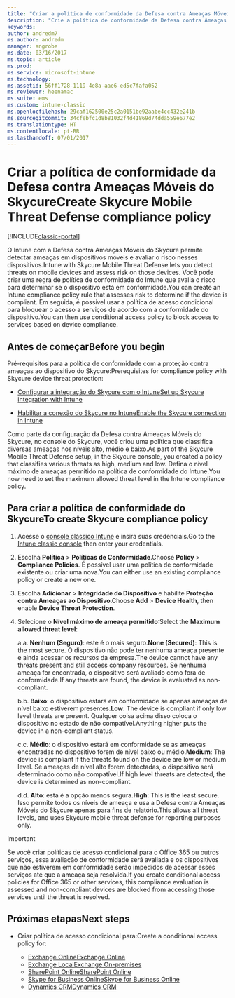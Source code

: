 ```yaml
---
title: "Criar a política de conformidade da Defesa contra Ameaças Móveis do Skycure"
description: "Crie a política de conformidade da Defesa contra Ameaças Móveis do Skycure no console clássico do Intune."
keywords: 
author: andredm7
ms.author: andredm
manager: angrobe
ms.date: 03/16/2017
ms.topic: article
ms.prod: 
ms.service: microsoft-intune
ms.technology: 
ms.assetid: 56ff1728-1119-4e8a-aae6-ed5c7fafa052
ms.reviewer: heenamac
ms.suite: ems
ms.custom: intune-classic
ms.openlocfilehash: 29caf162500e25c2a0151be92aabe4cc432e241b
ms.sourcegitcommit: 34cfebfc1d8b81032f4d41869d74dda559e677e2
ms.translationtype: HT
ms.contentlocale: pt-BR
ms.lasthandoff: 07/01/2017
---
```

# <span data-ttu-id="bbfe6-103">Criar a política de conformidade da Defesa contra Ameaças Móveis do Skycure</span><span class="sxs-lookup"><span data-stu-id="bbfe6-103">Create Skycure Mobile Threat Defense compliance policy</span></span>
<a id="create-skycure-mobile-threat-defense-compliance-policy" class="xliff"></a>

[!INCLUDE[classic-portal](../includes/classic-portal.md)]

<span data-ttu-id="bbfe6-104">O Intune com a Defesa contra Ameaças Móveis do Skycure permite detectar ameaças em dispositivos móveis e avaliar o risco nesses dispositivos.</span><span class="sxs-lookup"><span data-stu-id="bbfe6-104">Intune with Skycure Mobile Threat Defense lets you detect threats on mobile devices and assess risk on those devices.</span></span> <span data-ttu-id="bbfe6-105">Você pode criar uma regra de política de conformidade do Intune que avalia o risco para determinar se o dispositivo está em conformidade.</span><span class="sxs-lookup"><span data-stu-id="bbfe6-105">You can create an Intune compliance policy rule that assesses risk to determine if the device is compliant.</span></span> <span data-ttu-id="bbfe6-106">Em seguida, é possível usar a política de acesso condicional para bloquear o acesso a serviços de acordo com a conformidade do dispositivo.</span><span class="sxs-lookup"><span data-stu-id="bbfe6-106">You can then use conditional access policy to block access to services based on device compliance.</span></span>

## <span data-ttu-id="bbfe6-107">Antes de começar</span><span class="sxs-lookup"><span data-stu-id="bbfe6-107">Before you begin</span></span>
<a id="before-you-begin" class="xliff"></a>

<span data-ttu-id="bbfe6-108">Pré-requisitos para a política de conformidade com a proteção contra ameaças ao dispositivo do Skycure:</span><span class="sxs-lookup"><span data-stu-id="bbfe6-108">Prerequisites for compliance policy with Skycure device threat protection:</span></span>

-   [<span data-ttu-id="bbfe6-109">Configurar a integração do Skycure com o Intune</span><span class="sxs-lookup"><span data-stu-id="bbfe6-109">Set up Skycure integration with Intune</span></span>](/intune-classic/deploy-use/setup-the-skycure-integration-with-Intune)

-   [<span data-ttu-id="bbfe6-110">Habilitar a conexão do Skycure no Intune</span><span class="sxs-lookup"><span data-stu-id="bbfe6-110">Enable the Skycure connection in Intune</span></span>](/intune-classic/deploy-use/enable-skycure-mobile-threat-defense-in-intune)

<span data-ttu-id="bbfe6-111">Como parte da configuração da Defesa contra Ameaças Móveis do Skycure, no console do Skycure, você criou uma política que classifica diversas ameaças nos níveis alto, médio e baixo.</span><span class="sxs-lookup"><span data-stu-id="bbfe6-111">As part of the Skycure Mobile Threat Defense setup, in the Skycure console, you created a policy that classifies various threats as high, medium and low.</span></span> <span data-ttu-id="bbfe6-112">Defina o nível máximo de ameaças permitido na política de conformidade do Intune.</span><span class="sxs-lookup"><span data-stu-id="bbfe6-112">You now need to set the maximum allowed threat level in the Intune compliance policy.</span></span>

## <span data-ttu-id="bbfe6-113">Para criar a política de conformidade do Skycure</span><span class="sxs-lookup"><span data-stu-id="bbfe6-113">To create Skycure compliance policy</span></span>
<a id="to-create-skycure-compliance-policy" class="xliff"></a>

1.  <span data-ttu-id="bbfe6-114">Acesse o [console clássico Intune](https://manage.microsoft.com/) e insira suas credenciais.</span><span class="sxs-lookup"><span data-stu-id="bbfe6-114">Go to the [Intune classic console](https://manage.microsoft.com/) then enter your credentials.</span></span>

2.  <span data-ttu-id="bbfe6-115">Escolha **Política** &gt; **Políticas de Conformidade**.</span><span class="sxs-lookup"><span data-stu-id="bbfe6-115">Choose **Policy** &gt; **Compliance Policies**.</span></span> <span data-ttu-id="bbfe6-116">É possível usar uma política de conformidade existente ou criar uma nova.</span><span class="sxs-lookup"><span data-stu-id="bbfe6-116">You can either use an existing compliance policy or create a new one.</span></span>

3.  <span data-ttu-id="bbfe6-117">Escolha **Adicionar** &gt; **Integridade do Dispositivo** e habilite **Proteção contra Ameaças ao Dispositivo**.</span><span class="sxs-lookup"><span data-stu-id="bbfe6-117">Choose **Add** &gt; **Device Health**, then enable **Device Threat Protection**.</span></span>

4.  <span data-ttu-id="bbfe6-118">Selecione o **Nível máximo de ameaça permitido**:</span><span class="sxs-lookup"><span data-stu-id="bbfe6-118">Select the **Maximum allowed threat level**:</span></span>

    <span data-ttu-id="bbfe6-119">a.</span><span class="sxs-lookup"><span data-stu-id="bbfe6-119">a.</span></span>  <span data-ttu-id="bbfe6-120">**Nenhum (Seguro)**: este é o mais seguro.</span><span class="sxs-lookup"><span data-stu-id="bbfe6-120">**None (Secured)**: This is the most secure.</span></span> <span data-ttu-id="bbfe6-121">O dispositivo não pode ter nenhuma ameaça presente e ainda acessar os recursos da empresa.</span><span class="sxs-lookup"><span data-stu-id="bbfe6-121">The device cannot have any threats present and still access company resources.</span></span> <span data-ttu-id="bbfe6-122">Se nenhuma ameaça for encontrada, o dispositivo será avaliado como fora de conformidade.</span><span class="sxs-lookup"><span data-stu-id="bbfe6-122">If any threats are found, the device is evaluated as non-compliant.</span></span>

    <span data-ttu-id="bbfe6-123">b.</span><span class="sxs-lookup"><span data-stu-id="bbfe6-123">b.</span></span>  <span data-ttu-id="bbfe6-124">**Baixo**: o dispositivo estará em conformidade se apenas ameaças de nível baixo estiverem presentes.</span><span class="sxs-lookup"><span data-stu-id="bbfe6-124">**Low**: The device is compliant if only low level threats are present.</span></span> <span data-ttu-id="bbfe6-125">Qualquer coisa acima disso coloca o dispositivo no estado de não compatível.</span><span class="sxs-lookup"><span data-stu-id="bbfe6-125">Anything higher puts the device in a non-compliant status.</span></span>

    <span data-ttu-id="bbfe6-126">c.</span><span class="sxs-lookup"><span data-stu-id="bbfe6-126">c.</span></span>  <span data-ttu-id="bbfe6-127">**Médio**: o dispositivo estará em conformidade se as ameaças encontradas no dispositivo forem de nível baixo ou médio.</span><span class="sxs-lookup"><span data-stu-id="bbfe6-127">**Medium**: The device is compliant if the threats found on the device are low or medium level.</span></span> <span data-ttu-id="bbfe6-128">Se ameaças de nível alto forem detectadas, o dispositivo será determinado como não compatível.</span><span class="sxs-lookup"><span data-stu-id="bbfe6-128">If high level threats are detected, the device is determined as non-compliant.</span></span>

    <span data-ttu-id="bbfe6-129">d.</span><span class="sxs-lookup"><span data-stu-id="bbfe6-129">d.</span></span>  <span data-ttu-id="bbfe6-130">**Alto**: esta é a opção menos segura.</span><span class="sxs-lookup"><span data-stu-id="bbfe6-130">**High**: This is the least secure.</span></span> <span data-ttu-id="bbfe6-131">Isso permite todos os níveis de ameaça e usa a Defesa contra Ameaças Móveis do Skycure apenas para fins de relatório.</span><span class="sxs-lookup"><span data-stu-id="bbfe6-131">This allows all threat levels, and uses Skycure mobile threat defense for reporting purposes only.</span></span>

> [!IMPORTANT]
> <span data-ttu-id="bbfe6-132">Se você criar políticas de acesso condicional para o Office 365 ou outros serviços, essa avaliação de conformidade será avaliada e os dispositivos que não estiverem em conformidade serão impedidos de acessar esses serviços até que a ameaça seja resolvida.</span><span class="sxs-lookup"><span data-stu-id="bbfe6-132">If you create conditional access policies for Office 365 or other services, this compliance evaluation is assessed and non-compliant devices are blocked from accessing those services until the threat is resolved.</span></span>

## <span data-ttu-id="bbfe6-133"><span id="monitor-device-threats" class="anchor"><span id="next-steps" class="anchor"><span id="_Toc477360344" class="anchor"></span></span></span>Próximas etapas</span><span class="sxs-lookup"><span data-stu-id="bbfe6-133"><span id="monitor-device-threats" class="anchor"><span id="next-steps" class="anchor"><span id="_Toc477360344" class="anchor"></span></span></span>Next steps</span></span>
<a id="span-idmonitor-device-threats-classanchorspan-idnext-steps-classanchorspan-idtoc477360344-classanchorspanspanspannext-steps" class="xliff"></a>

-   <span data-ttu-id="bbfe6-134">Criar política de acesso condicional para:</span><span class="sxs-lookup"><span data-stu-id="bbfe6-134">Create a conditional access policy for:</span></span>

    -   [<span data-ttu-id="bbfe6-135">Exchange Online</span><span class="sxs-lookup"><span data-stu-id="bbfe6-135">Exchange Online</span></span>](/intune-classic/deploy-use/restrict-access-to-exchange-online-with-microsoft-intune)
    -   [<span data-ttu-id="bbfe6-136">Exchange Local</span><span class="sxs-lookup"><span data-stu-id="bbfe6-136">Exchange On-premises</span></span>](/intune-classic/deploy-use/restrict-access-to-exchange-onpremises-with-microsoft-intune)
    -   [<span data-ttu-id="bbfe6-137">SharePoint Online</span><span class="sxs-lookup"><span data-stu-id="bbfe6-137">SharePoint Online</span></span>](/intune-classic/deploy-use/restrict-access-to-sharepoint-online-with-microsoft-intune)
    -   [<span data-ttu-id="bbfe6-138">Skype for Business Online</span><span class="sxs-lookup"><span data-stu-id="bbfe6-138">Skype for Business Online</span></span>](/intune-classic/deploy-use/restrict-access-to-skype-for-business-online-with-microsoft-intune)
    -   [<span data-ttu-id="bbfe6-139">Dynamics CRM</span><span class="sxs-lookup"><span data-stu-id="bbfe6-139">Dynamics CRM</span></span>](/intune-classic/deploy-use/restrict-access-to-dynamics-crm-online-with-microsoft-intune)

